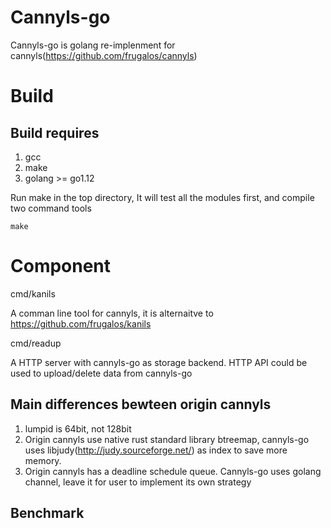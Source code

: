 # Cannyls-go

Cannyls-go is golang re-implenment for cannyls(https://github.com/frugalos/cannyls)


# Build

## Build requires

1. gcc
2. make
3. golang >= go1.12

Run make in the top directory, It will test all the modules first, and compile two
command tools

```
make
```


# Component

cmd/kanils


A comman line tool for cannyls, it is alternaitve to https://github.com/frugalos/kanils


cmd/readup

A HTTP server with cannyls-go as storage backend. HTTP API could be used to upload/delete data from cannyls-go



## Main differences bewteen origin cannyls

1. lumpid is 64bit, not 128bit
2. Origin cannyls use native rust standard library btreemap, cannyls-go uses libjudy(http://judy.sourceforge.net/) as index to 
save more memory.
3. Origin cannyls has a deadline schedule queue. Cannyls-go uses golang channel, leave it for user to implement its own strategy


## Benchmark
